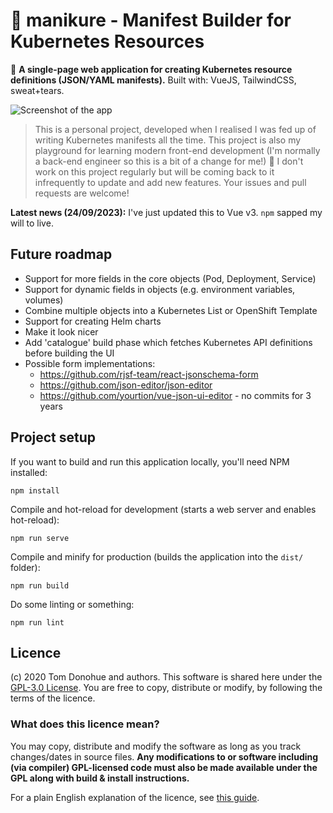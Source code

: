 # 💅 manikure - Manifest Builder for Kubernetes Resources

🔎 **A single-page web application for creating Kubernetes resource definitions (JSON/YAML manifests).** Built with: VueJS, TailwindCSS, sweat+tears.

![Screenshot of the app](screenshot.png)

> This is a personal project, developed when I realised I was fed up of writing Kubernetes manifests all the time. This project is also my playground for learning modern front-end development (I'm normally a back-end engineer so this is a bit of a change for me!) 👴 I don't work on this project regularly but will be coming back to it infrequently to update and add new features. Your issues and pull requests are welcome!

**Latest news (24/09/2023):** I've just updated this to Vue v3. `npm` sapped my will to live.

## Future roadmap

- Support for more fields in the core objects (Pod, Deployment, Service)
- Support for dynamic fields in objects (e.g. environment variables, volumes)
- Combine multiple objects into a Kubernetes List or OpenShift Template
- Support for creating Helm charts
- Make it look nicer
- Add 'catalogue' build phase which fetches Kubernetes API definitions before building the UI
- Possible form implementations:
    - https://github.com/rjsf-team/react-jsonschema-form
    - https://github.com/json-editor/json-editor
    - https://github.com/yourtion/vue-json-ui-editor - no commits for 3 years


## Project setup

If you want to build and run this application locally, you'll need NPM installed:

```
npm install
```

Compile and hot-reload for development (starts a web server and enables hot-reload):

```
npm run serve
```

Compile and minify for production (builds the application into the `dist/` folder):

```
npm run build
```

Do some linting or something:

```
npm run lint
```

## Licence

(c) 2020 Tom Donohue and authors. This software is shared here under the [GPL-3.0 License](LICENSE). You are free to copy, distribute or modify, by following the terms of the licence.

### What does this licence mean?

You may copy, distribute and modify the software as long as you track changes/dates in source files. **Any modifications to or software including (via compiler) GPL-licensed code must also be made available under the GPL along with build & install instructions.**

For a plain English explanation of the licence, see [this guide](https://www.tldrlegal.com/license/gnu-general-public-license-v3-gpl-3).
